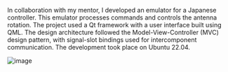 In collaboration with my mentor, I developed an emulator for a Japanese controller. This emulator processes commands and controls the antenna rotation. The project used a Qt framework with a user interface built using QML. The design architecture followed the Model-View-Controller (MVC) design pattern, with signal-slot bindings used for intercomponent communication. The development took place on Ubuntu 22.04.

![image](https://github.com/artromone/YaesuEmulator/assets/117440530/fd5aa48d-15d1-4312-80c4-dcd6b95a310b)
